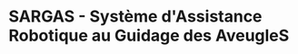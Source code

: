 SARGAS - Système d'Assistance Robotique au Guidage des AveugleS
===============================================================

